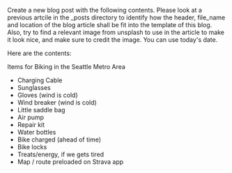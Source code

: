 Create a new blog post with the following contents. Please look at a previous artcile in the _posts directory to identify how the header, file_name and location of the blog article shall be fit into the template of this blog.
Also, try to find a relevant image from unsplash to use in the article to make it look nice, and make sure to credit the image. You can use today's date.

Here are the contents: 

Items for Biking in the Seattle Metro Area

- Charging Cable
- Sunglasses
- Gloves (wind is cold)
- Wind breaker (wind is cold)
- Little saddle bag
- Air pump
- Repair kit
- Water bottles 
- Bike charged (ahead of time)
- Bike locks
- Treats/energy, if we gets tired
- Map / route preloaded on Strava app
